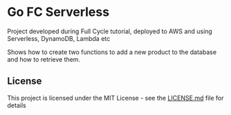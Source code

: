 # Go FC Serverless

Project developed during Full Cycle tutorial, deployed to AWS and using Serverless, DynamoDB, Lambda etc

Shows how to create two functions to add a new product to the database and how to retrieve them.

## License

This project is licensed under the MIT License - see the [LICENSE.md](LICENSE) file for details
